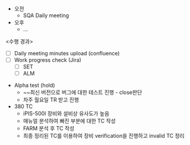 - 오전
	- SQA Daily meeting
- 오후
	- ...

<수행 경과>
- [ ] Daily meeting minutes upload (confluence)
- [ ] Work progress check (Jira)
	- [ ] SET
	- [ ] ALM

- Alpha test (hold)
	- ~~최신 버전으로 버그에 대한 테스트 진행 - close판단
	- 차주 월요일 TR 받고 진행
- 380 TC
	- iPIS-500I 장비와 설비상 유사도가 높음
	- 매뉴얼 분석하여 빠진 부분에 대한 TC 작성
	- FARM 분석 후 TC 작성
	- 최종 정리된 TC를 이용하여 장비 verification을 진행하고 invalid TC 정리
